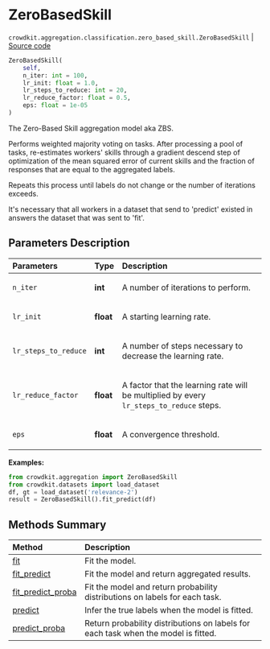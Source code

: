 # ZeroBasedSkill
`crowdkit.aggregation.classification.zero_based_skill.ZeroBasedSkill` | [Source code](https://github.com/Toloka/crowd-kit/blob/v1.1.0.rc4/crowdkit/aggregation/classification/zero_based_skill.py#L14)

```python
ZeroBasedSkill(
    self,
    n_iter: int = 100,
    lr_init: float = 1.0,
    lr_steps_to_reduce: int = 20,
    lr_reduce_factor: float = 0.5,
    eps: float = 1e-05
)
```

The Zero-Based Skill aggregation model aka ZBS.


Performs weighted majority voting on tasks. After processing a pool of tasks,
re-estimates workers' skills through a gradient descend step of optimization
of the mean squared error of current skills and the fraction of responses that
are equal to the aggregated labels.

Repeats this process until labels do not change or the number of iterations exceeds.

It's necessary that all workers in a dataset that send to 'predict' existed in answers
the dataset that was sent to 'fit'.

## Parameters Description

| Parameters | Type | Description |
| :----------| :----| :-----------|
`n_iter`|**int**|<p>A number of iterations to perform.</p>
`lr_init`|**float**|<p>A starting learning rate.</p>
`lr_steps_to_reduce`|**int**|<p>A number of steps necessary to decrease the learning rate.</p>
`lr_reduce_factor`|**float**|<p>A factor that the learning rate will be multiplied by every `lr_steps_to_reduce` steps.</p>
`eps`|**float**|<p>A convergence threshold.</p>

**Examples:**


```python
from crowdkit.aggregation import ZeroBasedSkill
from crowdkit.datasets import load_dataset
df, gt = load_dataset('relevance-2')
result = ZeroBasedSkill().fit_predict(df)
```
## Methods Summary

| Method | Description |
| :------| :-----------|
[fit](crowdkit.aggregation.classification.zero_based_skill.ZeroBasedSkill.fit.md)| Fit the model.
[fit_predict](crowdkit.aggregation.classification.zero_based_skill.ZeroBasedSkill.fit_predict.md)| Fit the model and return aggregated results.
[fit_predict_proba](crowdkit.aggregation.classification.zero_based_skill.ZeroBasedSkill.fit_predict_proba.md)| Fit the model and return probability distributions on labels for each task.
[predict](crowdkit.aggregation.classification.zero_based_skill.ZeroBasedSkill.predict.md)| Infer the true labels when the model is fitted.
[predict_proba](crowdkit.aggregation.classification.zero_based_skill.ZeroBasedSkill.predict_proba.md)| Return probability distributions on labels for each task when the model is fitted.
